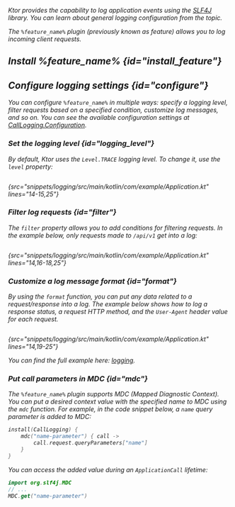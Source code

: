 [//]: # (title: Call logging)

<microformat>
<var name="example_name" value="logging"/>
<include src="lib.xml" include-id="download_example"/>
</microformat>

<var name="feature_name" value="CallLogging"/>

Ktor provides the capability to log application events using the [SLF4J](http://www.slf4j.org/) library. You can learn about general logging configuration from the [](logging.md) topic.

The `%feature_name%` plugin (previously known as feature) allows you to log incoming client requests.


## Install %feature_name% {id="install_feature"}
<include src="lib.xml" include-id="install_feature"/>


## Configure logging settings {id="configure"}
You can configure `%feature_name%` in multiple ways: specify a logging level, filter requests based on a specified condition, customize log messages, and so on. You can see the available configuration settings at [CallLogging.Configuration](https://api.ktor.io/ktor-server/ktor-server-core/ktor-server-core/io.ktor.features/-call-logging/-configuration/index.html).
### Set the logging level {id="logging_level"}
By default, Ktor uses the `Level.TRACE` logging level. To change it, use the `level` property:
```kotlin
```
{src="snippets/logging/src/main/kotlin/com/example/Application.kt" lines="14-15,25"}

### Filter log requests {id="filter"}
The `filter` property allows you to add conditions for filtering requests. In the example below, only requests made to `/api/v1` get into a log:
```kotlin
```
{src="snippets/logging/src/main/kotlin/com/example/Application.kt" lines="14,16-18,25"}

### Customize a log message format {id="format"}
By using the `format` function, you can put any data related to a request/response into a log. The example below shows how to log a response status, a request HTTP method, and the `User-Agent` header value for each request.

```kotlin
```
{src="snippets/logging/src/main/kotlin/com/example/Application.kt" lines="14,19-25"}

You can find the full example here: [logging](https://github.com/ktorio/ktor-documentation/tree/main/codeSnippets/snippets/logging).


### Put call parameters in MDC {id="mdc"}
The `%feature_name%` plugin supports MDC (Mapped Diagnostic Context). You can put a desired context value with the specified name to MDC using the `mdc` function. For example, in the code snippet below, a `name` query parameter is added to MDC:

```kotlin
install(CallLogging) {
    mdc("name-parameter") { call ->
        call.request.queryParameters["name"]
    }
}
```
You can access the added value during an `ApplicationCall` lifetime:
```kotlin
import org.slf4j.MDC
// ...
MDC.get("name-parameter")
```
